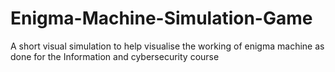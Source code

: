 # Enigma-Machine-Simulation-Game
A short visual simulation to help visualise the working of enigma machine as done for the Information and cybersecurity course 

